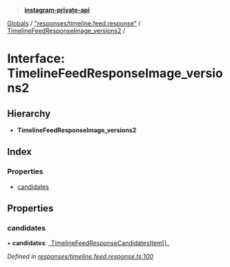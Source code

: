 > **[instagram-private-api](../README.md)**

[Globals](../README.md) / ["responses/timeline.feed.response"](../modules/_responses_timeline_feed_response_.md) / [TimelineFeedResponseImage_versions2](_responses_timeline_feed_response_.timelinefeedresponseimage_versions2.md) /

# Interface: TimelineFeedResponseImage_versions2

## Hierarchy

- **TimelineFeedResponseImage_versions2**

## Index

### Properties

- [candidates](_responses_timeline_feed_response_.timelinefeedresponseimage_versions2.md#candidates)

## Properties

### candidates

• **candidates**: _[TimelineFeedResponseCandidatesItem](\_responses_timeline_feed_response_.timelinefeedresponsecandidatesitem.md)[]\_

_Defined in [responses/timeline.feed.response.ts:100](https://github.com/realinstadude/instagram-private-api/blob/4ae8fec/src/responses/timeline.feed.response.ts#L100)_
